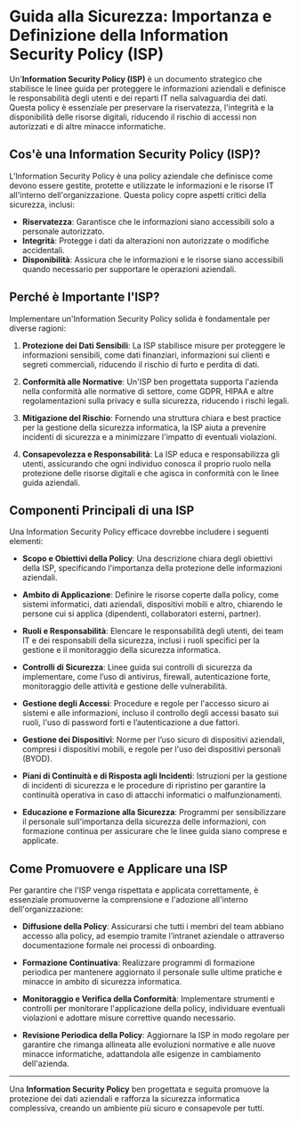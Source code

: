 # Guida alla Sicurezza: Importanza e Definizione della Information Security Policy (ISP)

Un'**Information Security Policy (ISP)** è un documento strategico che stabilisce le linee guida per proteggere le informazioni aziendali e definisce le responsabilità degli utenti e dei reparti IT nella salvaguardia dei dati. Questa policy è essenziale per preservare la riservatezza, l'integrità e la disponibilità delle risorse digitali, riducendo il rischio di accessi non autorizzati e di altre minacce informatiche.

## Cos'è una Information Security Policy (ISP)?

L’Information Security Policy è una policy aziendale che definisce come devono essere gestite, protette e utilizzate le informazioni e le risorse IT all'interno dell'organizzazione. Questa policy copre aspetti critici della sicurezza, inclusi:

- **Riservatezza**: Garantisce che le informazioni siano accessibili solo a personale autorizzato.
- **Integrità**: Protegge i dati da alterazioni non autorizzate o modifiche accidentali.
- **Disponibilità**: Assicura che le informazioni e le risorse siano accessibili quando necessario per supportare le operazioni aziendali.

## Perché è Importante l'ISP?

Implementare un'Information Security Policy solida è fondamentale per diverse ragioni:

1. **Protezione dei Dati Sensibili**: La ISP stabilisce misure per proteggere le informazioni sensibili, come dati finanziari, informazioni sui clienti e segreti commerciali, riducendo il rischio di furto e perdita di dati.

2. **Conformità alle Normative**: Un'ISP ben progettata supporta l'azienda nella conformità alle normative di settore, come GDPR, HIPAA e altre regolamentazioni sulla privacy e sulla sicurezza, riducendo i rischi legali.

3. **Mitigazione del Rischio**: Fornendo una struttura chiara e best practice per la gestione della sicurezza informatica, la ISP aiuta a prevenire incidenti di sicurezza e a minimizzare l'impatto di eventuali violazioni.

4. **Consapevolezza e Responsabilità**: La ISP educa e responsabilizza gli utenti, assicurando che ogni individuo conosca il proprio ruolo nella protezione delle risorse digitali e che agisca in conformità con le linee guida aziendali.

## Componenti Principali di una ISP

Una Information Security Policy efficace dovrebbe includere i seguenti elementi:

- **Scopo e Obiettivi della Policy**: Una descrizione chiara degli obiettivi della ISP, specificando l'importanza della protezione delle informazioni aziendali.
  
- **Ambito di Applicazione**: Definire le risorse coperte dalla policy, come sistemi informatici, dati aziendali, dispositivi mobili e altro, chiarendo le persone cui si applica (dipendenti, collaboratori esterni, partner).

- **Ruoli e Responsabilità**: Elencare le responsabilità degli utenti, dei team IT e dei responsabili della sicurezza, inclusi i ruoli specifici per la gestione e il monitoraggio della sicurezza informatica.

- **Controlli di Sicurezza**: Linee guida sui controlli di sicurezza da implementare, come l’uso di antivirus, firewall, autenticazione forte, monitoraggio delle attività e gestione delle vulnerabilità.

- **Gestione degli Accessi**: Procedure e regole per l'accesso sicuro ai sistemi e alle informazioni, incluso il controllo degli accessi basato sui ruoli, l'uso di password forti e l’autenticazione a due fattori.

- **Gestione dei Dispositivi**: Norme per l’uso sicuro di dispositivi aziendali, compresi i dispositivi mobili, e regole per l'uso dei dispositivi personali (BYOD).

- **Piani di Continuità e di Risposta agli Incidenti**: Istruzioni per la gestione di incidenti di sicurezza e le procedure di ripristino per garantire la continuità operativa in caso di attacchi informatici o malfunzionamenti.

- **Educazione e Formazione alla Sicurezza**: Programmi per sensibilizzare il personale sull'importanza della sicurezza delle informazioni, con formazione continua per assicurare che le linee guida siano comprese e applicate.

## Come Promuovere e Applicare una ISP

Per garantire che l'ISP venga rispettata e applicata correttamente, è essenziale promuoverne la comprensione e l'adozione all'interno dell'organizzazione:

- **Diffusione della Policy**: Assicurarsi che tutti i membri del team abbiano accesso alla policy, ad esempio tramite l’intranet aziendale o attraverso documentazione formale nei processi di onboarding.
  
- **Formazione Continuativa**: Realizzare programmi di formazione periodica per mantenere aggiornato il personale sulle ultime pratiche e minacce in ambito di sicurezza informatica.

- **Monitoraggio e Verifica della Conformità**: Implementare strumenti e controlli per monitorare l'applicazione della policy, individuare eventuali violazioni e adottare misure correttive quando necessario.

- **Revisione Periodica della Policy**: Aggiornare la ISP in modo regolare per garantire che rimanga allineata alle evoluzioni normative e alle nuove minacce informatiche, adattandola alle esigenze in cambiamento dell'azienda.

---

Una **Information Security Policy** ben progettata e seguita promuove la protezione dei dati aziendali e rafforza la sicurezza informatica complessiva, creando un ambiente più sicuro e consapevole per tutti.
